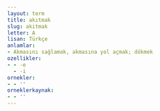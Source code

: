 ```yaml
---
layout: term
title: akıtmak
slug: akitmak
letter: A
lisan: Türkçe
anlamlar:
- Akmasını sağlamak, akmasına yol açmak; dökmek
ozellikler:
- - -e
  - -i
ornekler:
- - ''
orneklerkaynak:
- - ''
---
```

